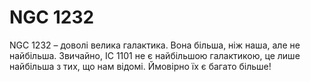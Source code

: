 # NGC 1232

NGC 1232 – доволі велика галактика. Вона більша, ніж наша, але не найбільша.
Звичайно, IC 1101 не є найбільшою галактикою, це лише найбільша з тих, що нам
відомі. Ймовірно їх є багато більше!

